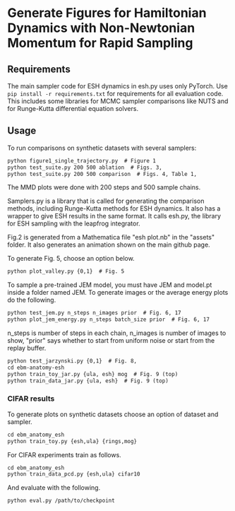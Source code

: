# Generate Figures for Hamiltonian Dynamics with Non-Newtonian Momentum for Rapid Sampling
## Requirements

The main sampler code for ESH dynamics in esh.py uses only PyTorch. 
Use ``pip install -r requirements.txt`` for requirements for all evaluation code. 
This includes some libraries for MCMC sampler comparisons like NUTS and for Runge-Kutta differential equation solvers.

## Usage

To run comparisons on synthetic datasets with several samplers:
```markdown
python figure1_single_trajectory.py  # Figure 1
python test_suite.py 200 500 ablation  # Figs. 3,
python test_suite.py 200 500 comparison  # Figs. 4, Table 1, 
```
The MMD plots were done with 200 steps and 500 sample chains. 

Samplers.py is a library that is called for generating the comparison methods, 
including Runge-Kutta methods for ESH dynamics. It also has a wrapper to give ESH 
results in the same format. It calls esh.py, the library for ESH sampling with the leapfrog integrator. 

Fig.2 is generated from a Mathematica file "esh plot.nb" in the "assets" folder. It also generates an animation shown
on the main github page.  

To generate Fig. 5, choose an option below. 
```markdown
python plot_valley.py {0,1}  # Fig. 5
```

To sample a pre-trained JEM model, you must have JEM and model.pt inside a folder named JEM. 
To generate images or the average energy plots do the following. 
```markdown
python test_jem.py n_steps n_images prior  # Fig. 6, 17
python plot_jem_energy.py n_steps batch_size prior  # Fig. 6, 17
```
n_steps is number of steps in each chain, n_images is number of images to show, 
"prior" says whether to start from uniform noise or start from the replay buffer. 
 
```markdown
python test_jarzynski.py {0,1}  # Fig. 8, 
cd ebm-anatomy-esh
python train_toy_jar.py {ula, esh} mog  # Fig. 9 (top)
python train_data_jar.py {ula, esh}  # Fig. 9 (top)
```


### CIFAR results
To generate plots on synthetic datasets choose an option of dataset and sampler. 
```markdown
cd ebm_anatomy_esh
python train_toy.py {esh,ula} {rings,mog}
```

For CIFAR experiments train as follows. 
```markdown
cd ebm_anatomy_esh
python train_data_pcd.py {esh,ula} cifar10
```
And evaluate with the following.
```markdown
python eval.py /path/to/checkpoint
```

